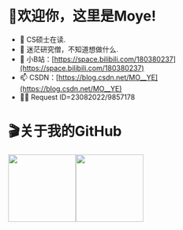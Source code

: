 # 👋欢迎你，这里是Moye!

- 🧐 CS硕士在读.
- 👀 迷茫研究僧，不知道想做什么.
- 🔭 小B站：[https://space.bilibili.com/180380237](https://space.bilibili.com/180380237)
- 📫 CSDN：[https://blog.csdn.net/MO__YE](https://blog.csdn.net/MO__YE)
- 🐱‍🏍 Request ID=23082022/9857178



# 🎬关于我的GitHub

<img align="" height="137px" src="https://github-readme-stats.vercel.app/api?username=moye12325&hide_title=true&hide_border=true&show_icons=true&include_all_commits=true&line_height=21&bg_color=0,EC6C6C,FFD479,FFFC79,73FA79&theme=graywhite&locale=cn" /><img align="" height="137px" src="https://github-readme-stats.vercel.app/api/top-langs/?username=moye12325&hide_title=true&hide_border=true&layout=compact&bg_color=0,73FA79,73FDFF,D783FF&theme=graywhite&locale=cn" />

<!--
**moye12325/moye12325** is a ✨ _special_ ✨ repository because its `README.md` (this file) appears on your GitHub profile.

Here are some ideas to get you started:

- 🔭 I’m currently working on ...
- 🌱 I’m currently learning ...
- 👯 I’m looking to collaborate on ...
- 🤔 I’m looking for help with ...
- 💬 Ask me about ...
- 📫 How to reach me: ...
- 😄 Pronouns: ...
- ⚡ Fun fact: ...
-->
